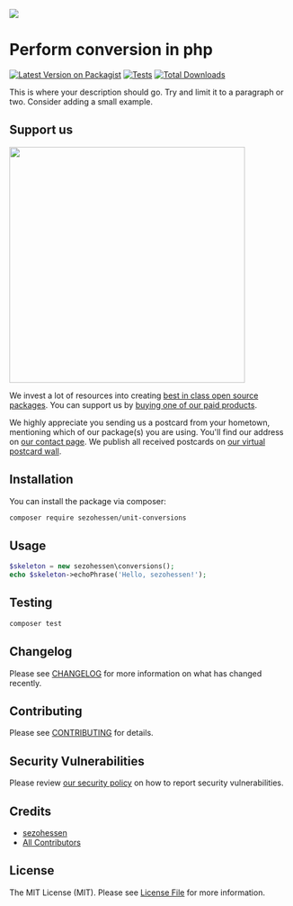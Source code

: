 
[<img src="https://github-ads.s3.eu-central-1.amazonaws.com/support-ukraine.svg?t=1" />](https://supportukrainenow.org)

# Perform conversion in php

[![Latest Version on Packagist](https://img.shields.io/packagist/v/sezohessen/unit-conversions.svg?style=flat-square)](https://packagist.org/packages/sezohessen/unit-conversions)
[![Tests](https://github.com/sezohessen/unit-conversions/actions/workflows/run-tests.yml/badge.svg?branch=main)](https://github.com/sezohessen/unit-conversions/actions/workflows/run-tests.yml)
[![Total Downloads](https://img.shields.io/packagist/dt/sezohessen/unit-conversions.svg?style=flat-square)](https://packagist.org/packages/sezohessen/unit-conversions)

This is where your description should go. Try and limit it to a paragraph or two. Consider adding a small example.

## Support us

[<img src="https://github-ads.s3.eu-central-1.amazonaws.com/unit-conversions.jpg?t=1" width="419px" />](https://spatie.be/github-ad-click/unit-conversions)

We invest a lot of resources into creating [best in class open source packages](https://spatie.be/open-source). You can support us by [buying one of our paid products](https://spatie.be/open-source/support-us).

We highly appreciate you sending us a postcard from your hometown, mentioning which of our package(s) you are using. You'll find our address on [our contact page](https://spatie.be/about-us). We publish all received postcards on [our virtual postcard wall](https://spatie.be/open-source/postcards).

## Installation

You can install the package via composer:

```bash
composer require sezohessen/unit-conversions
```

## Usage

```php
$skeleton = new sezohessen\conversions();
echo $skeleton->echoPhrase('Hello, sezohessen!');
```

## Testing

```bash
composer test
```

## Changelog

Please see [CHANGELOG](CHANGELOG.md) for more information on what has changed recently.

## Contributing

Please see [CONTRIBUTING](https://github.com/spatie/.github/blob/main/CONTRIBUTING.md) for details.

## Security Vulnerabilities

Please review [our security policy](../../security/policy) on how to report security vulnerabilities.

## Credits

- [sezohessen](https://github.com/sezohessen)
- [All Contributors](../../contributors)

## License

The MIT License (MIT). Please see [License File](LICENSE.md) for more information.
